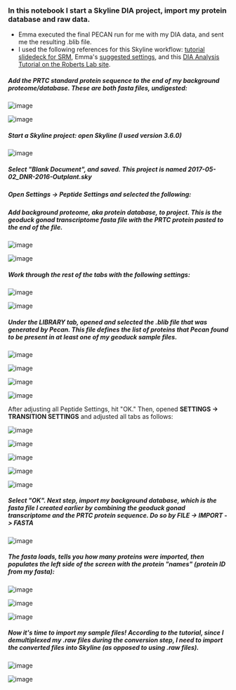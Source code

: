 ### In this notebook I start a Skyline DIA project, import my protein database and raw data. 
  * Emma executed the final PECAN run for me with my DIA data, and sent me the resulting .blib file. 
  * I used the following references for this Skyline workflow: [tutorial slidedeck for SRM](https://github.com/RobertsLab/project-pacific.oyster-larvae/blob/master/Skyline-example-files-ETS.sky/slides01.pdf), Emma's [suggested settings](https://www.evernote.com/shard/s242/sh/2d6c487c-7d9b-423d-a7a0-9a6c64199302/82b8812164cd461f), and this [DIA Analysis Tutorial on the Roberts Lab site](https://github.com/sr320/LabDocs/wiki/DIA-data-Analyses).

##### Add the PRTC standard protein sequence to the end of my background proteome/database. These are both fasta files, undigested: 

![image](https://cloud.githubusercontent.com/assets/17264765/25826380/818710b0-33fb-11e7-8bb6-23a39c1e8b1a.png)

![image](https://cloud.githubusercontent.com/assets/17264765/25826406/9c93f116-33fb-11e7-8efb-22ba0da40185.png)

##### Start a Skyline project: open Skyline (I used version 3.6.0) 

![image](https://cloud.githubusercontent.com/assets/17264765/25826879/68bb004e-33fd-11e7-8d9a-87421b0e278d.png)

##### Select "Blank Document", and saved. This project is named **2017-05-02_DNR-2016-Outplant.sky** 
##### Open Settings -> Peptide Settings and selected the following: 
##### Add background proteome, aka protein database, to project. This is the geoduck gonad transcriptome fasta file with the PRTC protein pasted to the end of the file. 

![image](https://cloud.githubusercontent.com/assets/17264765/25825748/fa409718-33f8-11e7-93c5-a87e44789ee7.png)

![image](https://cloud.githubusercontent.com/assets/17264765/25825978/e84c4024-33f9-11e7-9625-cbc1afab9094.png)

##### Work through the rest of the tabs with the following settings: 

![image](https://cloud.githubusercontent.com/assets/17264765/25825998/fda4859e-33f9-11e7-8ce5-6173972ee98f.png)

![image](https://cloud.githubusercontent.com/assets/17264765/25826021/0ee372fc-33fa-11e7-9351-f46a0c9dee69.png)

##### Under the **LIBRARY** tab, opened and selected the .blib file that was generated by Pecan. This file defines the list of proteins that Pecan found to be present in at least one of my geoduck sample files. 

![image](https://cloud.githubusercontent.com/assets/17264765/25826192/b834f70e-33fa-11e7-86a8-48c89c64f90d.png)

![image](https://cloud.githubusercontent.com/assets/17264765/25826204/c7519d3c-33fa-11e7-8267-335bd2be439d.png)

![image](https://cloud.githubusercontent.com/assets/17264765/25826226/dda9b60a-33fa-11e7-8c80-9479876c8a74.png)

![image](https://cloud.githubusercontent.com/assets/17264765/25826244/f3fff66c-33fa-11e7-9f81-05dcdeb4da5c.png)

After adjusting all Peptide Settings, hit "OK."  Then, opened **SETTINGS -> TRANSITION SETTINGS** and adjusted all tabs as follows:

![image](https://cloud.githubusercontent.com/assets/17264765/25826263/06d650ba-33fb-11e7-9afe-9a8f4112e3ed.png)

![image](https://cloud.githubusercontent.com/assets/17264765/25826288/15d1ce46-33fb-11e7-9d0e-9d7c7fcda61d.png)

![image](https://cloud.githubusercontent.com/assets/17264765/25826304/24dbc34c-33fb-11e7-8e11-f86a443b2235.png)

![image](https://cloud.githubusercontent.com/assets/17264765/25826315/32291dec-33fb-11e7-99bf-cde1ce9d1641.png)

![image](https://cloud.githubusercontent.com/assets/17264765/25826330/45dae1fe-33fb-11e7-9def-680e067aa56f.png)

##### Select "OK". Next step, import my background database, which is the fasta file I created earlier by combining the geoduck gonad transcriptome and the PRTC protein sequence.  Do so by FILE -> IMPORT -> FASTA

![image](https://cloud.githubusercontent.com/assets/17264765/25826480/de43cb86-33fb-11e7-8594-b9614d4c8df0.png)

##### The fasta loads, tells you how many proteins were imported, then populates the left side of the screen with the protein "names" (protein ID from my fasta):

![image](https://cloud.githubusercontent.com/assets/17264765/25826498/f1bd7d24-33fb-11e7-8648-14f752d8f043.png)

![image](https://cloud.githubusercontent.com/assets/17264765/25826510/f9c826fe-33fb-11e7-96e8-f1d4b3bfc63e.png)

![image](https://cloud.githubusercontent.com/assets/17264765/25826528/0d22cd30-33fc-11e7-9c32-517626ddb492.png)

##### Now it's time to import my sample files!  According to the tutorial, since I demultiplexed my .raw files during the conversion step, I need to import the converted files into Skyline (as opposed to using .raw files). 

![image](https://cloud.githubusercontent.com/assets/17264765/25826579/39522c52-33fc-11e7-907d-5f122af2ec72.png)

![image](https://cloud.githubusercontent.com/assets/17264765/25826612/4e122d72-33fc-11e7-8e6f-0da79e848de9.png)


